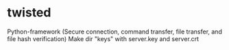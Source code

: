 # twisted
Python-framework (Secure connection, command transfer, file transfer, and file hash verification)
Make dir "keys" with server.key and server.crt
